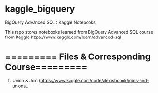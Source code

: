 # kaggle_bigquery

BigQuery Advanced SQL : Kaggle Notebooks

This repo stores notebooks learned from BigQuery Advanced SQL course from Kaggle https://www.kaggle.com/learn/advanced-sql

# ========= Files & Corresponding Course=========
1. Union & Join  (https://www.kaggle.com/code/alexisbcook/joins-and-unions_
